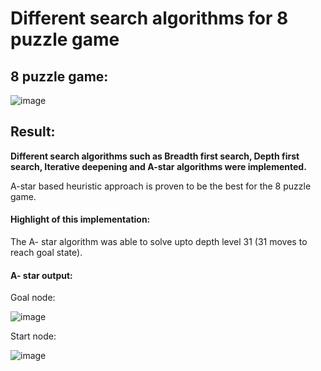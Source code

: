 # Different search algorithms for 8 puzzle game

## 8 puzzle game:
![image](https://user-images.githubusercontent.com/67763094/124458832-bfa01a00-dd8d-11eb-97be-769722f7a868.png)



## Result:

__Different search algorithms such as Breadth first search, Depth first search, Iterative deepening and A-star algorithms were implemented.__

A-star based heuristic approach is proven to be the best for the 8 puzzle game.

#### Highlight of this implementation: 
The A- star algorithm was able to solve upto depth level 31 (31 moves to reach goal state).

#### A- star output:
Goal node: 

![image](https://user-images.githubusercontent.com/67763094/124459590-92a03700-dd8e-11eb-9f41-2404e7ad3a08.png)


Start node:

![image](https://user-images.githubusercontent.com/67763094/124459618-99c74500-dd8e-11eb-856f-745ec352553f.png)

